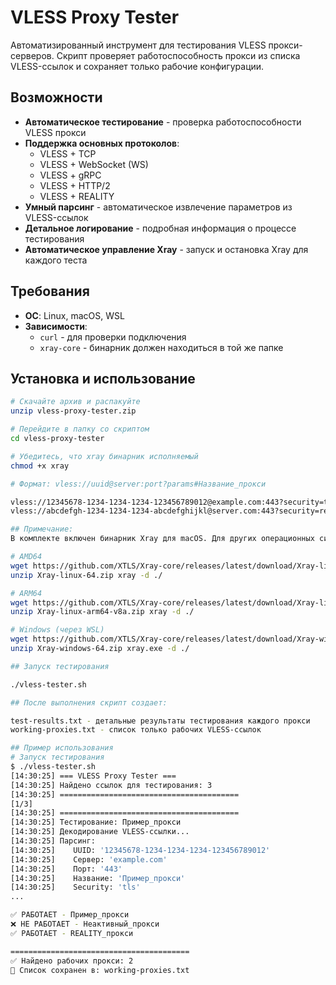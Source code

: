 # VLESS Proxy Tester
Автоматизированный инструмент для тестирования VLESS прокси-серверов. Скрипт проверяет работоспособность прокси из списка VLESS-ссылок и сохраняет только рабочие конфигурации.

## Возможности

- **Автоматическое тестирование** - проверка работоспособности VLESS прокси
- **Поддержка основных протоколов**:
  - VLESS + TCP
  - VLESS + WebSocket (WS)
  - VLESS + gRPC
  - VLESS + HTTP/2
  - VLESS + REALITY
- **Умный парсинг** - автоматическое извлечение параметров из VLESS-ссылок
- **Детальное логирование** - подробная информация о процессе тестирования
- **Автоматическое управление Xray** - запуск и остановка Xray для каждого теста

## Требования

- **ОС**: Linux, macOS, WSL
- **Зависимости**: 
  - `curl` - для проверки подключения
  - `xray-core` - бинарник должен находиться в той же папке

## Установка и использование

```bash
# Скачайте архив и распакуйте
unzip vless-proxy-tester.zip

# Перейдите в папку со скриптом
cd vless-proxy-tester

# Убедитесь, что xray бинарник исполняемый
chmod +x xray

# Формат: vless://uuid@server:port?params#Название_прокси

vless://12345678-1234-1234-1234-123456789012@example.com:443?security=tls&sni=example.com#Пример_прокси
vless://abcdefgh-1234-1234-1234-abcdefghijkl@server.com:443?security=reality&sni=google.com#REALITY_прокси

## Примечание:
В комплекте включен бинарник Xray для macOS. Для других операционных систем скачайте подходящую версию:

# AMD64
wget https://github.com/XTLS/Xray-core/releases/latest/download/Xray-linux-64.zip
unzip Xray-linux-64.zip xray -d ./

# ARM64
wget https://github.com/XTLS/Xray-core/releases/latest/download/Xray-linux-arm64-v8a.zip
unzip Xray-linux-arm64-v8a.zip xray -d ./

# Windows (через WSL)
wget https://github.com/XTLS/Xray-core/releases/latest/download/Xray-windows-64.zip
unzip Xray-windows-64.zip xray.exe -d ./

## Запуск тестирования

./vless-tester.sh

## После выполнения скрипт создает:

test-results.txt - детальные результаты тестирования каждого прокси
working-proxies.txt - список только рабочих VLESS-ссылок

## Пример использования
# Запуск тестирования
$ ./vless-tester.sh
[14:30:25] === VLESS Proxy Tester ===
[14:30:25] Найдено ссылок для тестирования: 3
[14:30:25] ========================================
[1/3]
[14:30:25] ========================================
[14:30:25] Тестирование: Пример_прокси
[14:30:25] Декодирование VLESS-ссылки...
[14:30:25] Парсинг:
[14:30:25]    UUID: '12345678-1234-1234-1234-123456789012'
[14:30:25]    Сервер: 'example.com'
[14:30:25]    Порт: '443'
[14:30:25]    Название: 'Пример_прокси'
[14:30:25]    Security: 'tls'
...

✅ РАБОТАЕТ - Пример_прокси
❌ НЕ РАБОТАЕТ - Неактивный_прокси
✅ РАБОТАЕТ - REALITY_прокси

========================================
✅ Найдено рабочих прокси: 2
📄 Список сохранен в: working-proxies.txt
